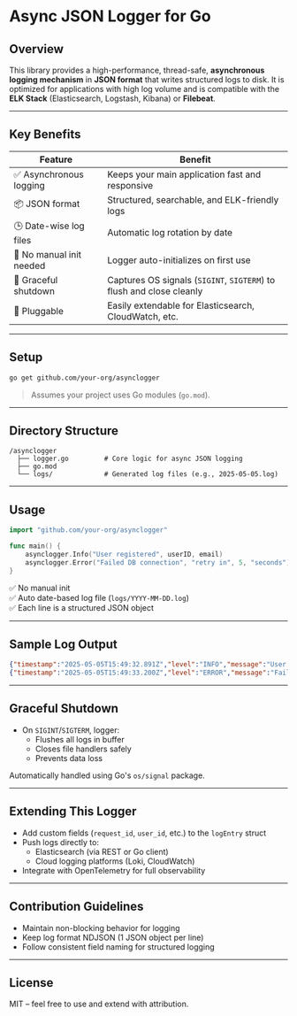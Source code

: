 # Async JSON Logger for Go

## Overview

This library provides a high-performance, thread-safe, **asynchronous logging mechanism** in **JSON format** that writes structured logs to disk. It is optimized for applications with high log volume and is compatible with the **ELK Stack** (Elasticsearch, Logstash, Kibana) or **Filebeat**.

---

## Key Benefits

| Feature                  | Benefit                                                                 |
|--------------------------|-------------------------------------------------------------------------|
| ✅ Asynchronous logging  | Keeps your main application fast and responsive                         |
| 📦 JSON format           | Structured, searchable, and ELK-friendly logs                           |
| 🕒 Date-wise log files   | Automatic log rotation by date                                          |
| 🚀 No manual init needed | Logger auto-initializes on first use                                   |
| 🧹 Graceful shutdown     | Captures OS signals (`SIGINT`, `SIGTERM`) to flush and close cleanly    |
| 🔌 Pluggable             | Easily extendable for Elasticsearch, CloudWatch, etc.                   |

---

## Setup

```bash
go get github.com/your-org/asynclogger
```

> Assumes your project uses Go modules (`go.mod`).

---

## Directory Structure

```
/asynclogger
  ├── logger.go         # Core logic for async JSON logging
  ├── go.mod
  └── logs/             # Generated log files (e.g., 2025-05-05.log)
```

---

## Usage

```go
import "github.com/your-org/asynclogger"

func main() {
    asynclogger.Info("User registered", userID, email)
    asynclogger.Error("Failed DB connection", "retry in", 5, "seconds")
}
```

✅ No manual init  
✅ Auto date-based log file (`logs/YYYY-MM-DD.log`)  
✅ Each line is a structured JSON object

---

## Sample Log Output

```json
{"timestamp":"2025-05-05T15:49:32.891Z","level":"INFO","message":"User registered user123 john@example.com"}
{"timestamp":"2025-05-05T15:49:33.200Z","level":"ERROR","message":"Failed DB connection retry in 5 seconds"}
```

---

## Graceful Shutdown

- On `SIGINT`/`SIGTERM`, logger:
  - Flushes all logs in buffer
  - Closes file handlers safely
  - Prevents data loss

Automatically handled using Go's `os/signal` package.

---

## Extending This Logger

- Add custom fields (`request_id`, `user_id`, etc.) to the `logEntry` struct
- Push logs directly to:
  - Elasticsearch (via REST or Go client)
  - Cloud logging platforms (Loki, CloudWatch)
- Integrate with OpenTelemetry for full observability

---

## Contribution Guidelines

- Maintain non-blocking behavior for logging
- Keep log format NDJSON (1 JSON object per line)
- Follow consistent field naming for structured logging

---

## License

MIT – feel free to use and extend with attribution.
